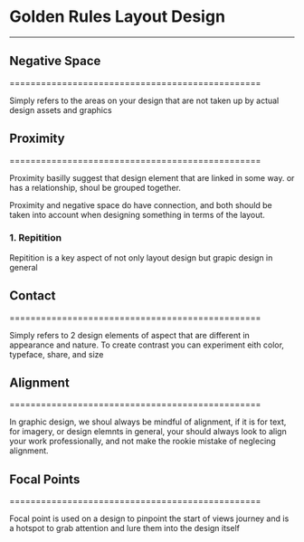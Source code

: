 # Golden Rules Layout Design
------------------------------------------------

## Negative Space
================================================

Simply refers to the areas on your design that are not taken up by actual design assets and graphics

## Proximity
================================================

Proximity basilly suggest that design element that are linked in some way. or has a relationship, shoul be grouped together.

Proximity and negative space do have connection, and both should be taken into account when designing something in terms of the layout.

### 1. Repitition

Repitition is a key aspect of not only layout design but grapic design in general

## Contact
================================================

Simply refers to 2 design elements of aspect that are different in appearance and nature. To create contrast you can experiment eith color, typeface, share, and size

## Alignment
================================================

In graphic design, we shoul always be mindful of alignment, if it is for text, for imagery, or design elemnts in general, your should always look to align your work professionally, and not make the rookie mistake of neglecing alignment.

## Focal Points
================================================

Focal point is used on a design to pinpoint the start of views journey and is a hotspot to grab attention and lure them into the design itself